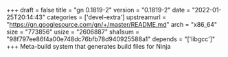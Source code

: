 +++
draft = false
title = "gn 0.1819-2"
version = "0.1819-2"
date = "2022-01-25T20:14:43"
categories = ['devel-extra']
upstreamurl = "https://gn.googlesource.com/gn/+/master/README.md"
arch = "x86_64"
size = "773856"
usize = "2606887"
sha1sum = "98f797ee86f4a00e748dc76bfb78d940925588a1"
depends = "['libgcc']"
+++
Meta-build system that generates build files for Ninja